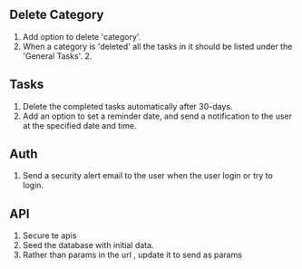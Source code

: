 ## Delete Category

1. Add option to delete 'category'.
2. When a category is 'deleted' all the tasks in it should be listed under the 'General Tasks'. 2.

## Tasks

1. Delete the completed tasks automatically after 30-days.
2. Add an option to set a reminder date, and send a notification to the user at the specified date and time.

## Auth

1. Send a security alert email to the user when the user login or try to login.

## API

1. Secure te apis
2. Seed the database with initial data.
3. Rather than params in the url , update it to send as params
